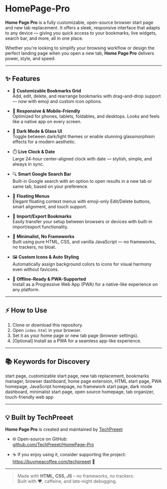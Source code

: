 # HomePage-Pro

**Home Page Pro** is a fully customizable, open-source browser start page and new tab replacement. It offers a sleek, responsive interface that adapts to any device — giving you quick access to your bookmarks, live widgets, search bar, and more, all in one place.

Whether you're looking to simplify your browsing workflow or design the perfect landing page when you open a new tab, **Home Page Pro** delivers power, style, and speed.

---

## ✨ Features

- 🔖 **Customizable Bookmarks Grid**  
  Add, edit, delete, and rearrange bookmarks with drag-and-drop support — now with emoji and custom icon options.

- 📱 **Responsive & Mobile-Friendly**  
  Optimized for phones, tablets, foldables, and desktops. Looks and feels like a native app on every screen.

- 🌙 **Dark Mode & Glass UI**  
  Toggle between dark/light themes or enable stunning glassmorphism effects for a modern aesthetic.

- ⏱️ **Live Clock & Date**  
  Large 24-hour center-aligned clock with date — stylish, simple, and always in sync.

- 🔍 **Smart Google Search Bar**  
  Built-in Google search with an option to open results in a new tab or same tab, based on your preference.

- 🧰 **Floating Menus**  
  Elegant floating context menus with emoji-only Edit/Delete buttons, smart alignment, and touch support.

- 📂 **Import/Export Bookmarks**  
  Easily transfer your setup between browsers or devices with built-in import/export functionality.

- 🧱 **Minimalist, No Frameworks**  
  Built using pure HTML, CSS, and vanilla JavaScript — no frameworks, no trackers, no bloat.

- 🖼️ **Custom Icons & Auto Styling**  
  Automatically assign background colors to icons for visual harmony even without favicons.

- 🧭 **Offline-Ready & PWA-Supported**  
  Install as a Progressive Web App (PWA) for a native-like experience on any platform.

---

## ⚡ How to Use

1. Clone or download this repository.
2. Open `index.html` in your browser.
3. Set it as your home page or new tab page (browser settings).
4. [Optional] Install as a PWA for a seamless app-like experience.

---

## 📚 Keywords for Discovery

start page, customizable start page, new tab replacement, bookmarks manager, browser dashboard, home page extension, HTML start page, PWA homepage, JavaScript homepage, no framework start page, dark mode dashboard, minimalist start page, open source homepage, tab organizer, touch-friendly web app

---

## 💡 Built by TechPreeet

**Home Page Pro** is created and maintained by [TechPreeet](https://github.com/TechPreeet)

- 🌐 Open-source on GitHub:  
  [github.com/TechPreeet/HomePage-Pro](https://github.com/TechPreeet/HomePage-Pro)

- ☕ If you enjoy using it, consider supporting the project:  
  https://buymeacoffee.com/techpreeet 💖 
---

> Made with **HTML, CSS, JS** – no frameworks, no trackers.  
> Built with ❤️, caffeine, and late-night debugging.

